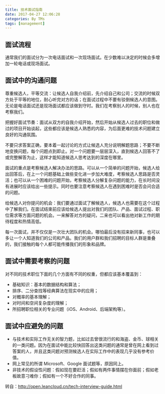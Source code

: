 ```yaml
---
title: 技术面试指南
date: 2017-04-27 12:06:28
categories: By TMs
tags: [management]
---
```

## 面试流程
通常我们的面试分为一次电话面试和一次现场面试。在少数难以决定的时候会多增加一轮电话或现场面试。

## 面试中的沟通问题
尊重候选人，平等交流：让候选人自我介绍前，先介绍自己和公司；交流的时候双方处于平等的地位，耐心听完对方的话；在面试过程中不要有驳倒候选人的意图。无论是电话面试还是现场面试都应该做到守时。我们在考察别人的时候，别人也在考察我们。

把握好面试节奏：面试从双方的自我介绍开始，然后开始从候选人过去的职位和做过的项目开始谈起，这些都应该是候选人熟悉的内容，为后面更难的技术问题建立良好的沟通氛围。

不要只求答案正确，要本着一起讨论的方式让候选人充分说明解题思路；不要不断地变换问题，每个问题点到即止。对一个问题要一层层深入，直到候选人回答不了或完整解答为止，这样才能知道候选人思考达到的深度在哪里。

面试的重点是考察候选人解决办法的思路。可以从一个简单的问题开始，候选人给出回答后，在上一个问题基础上做些变化进一步加大难度，考察候选人思路是否灵活；也可以从一个困难的问题开始，考察候选人分解复杂问题的能力，在长时间没有进展时应该给出一些提示。同时也要注意考察候选人在遇到困难时是否会问合适的问题。

给候选人对你提问的机会：我们要通过面试了解候选人，候选人也需要在这个过程中了解我们。在面试结束前应该给候选人提出对我们的团队、产品、面试过程、职位需求等方面问题的机会。一来解答对方的疑问，二来也可以看出他对新工作的期待程度和热情高低。

每一次面试，并不仅仅是一次壮大团队的机会。哪怕最后没有招来新同事，也可以多让一个人知道我们的公司和产品。我们的用户群和我们招聘的目标人群是重叠的，我们接触的每个人都可能传播我们的形象和品牌。

## 面试中需要考察的问题
对不同的技术职位下面的几个方面有不同的权重，但都应该基本覆盖到：

- 基础知识：基本的数据结构和算法；
- 排序、二分查找等经典算法在现实中的应用；
- 对概率的基本理解；
- 对时间和空间复杂度的理解；
- 所招聘职位相关的专业问题（iOS、Android、后端架构等）。
## 面试中应避免的问题
- 与技术和实际工作无关的智力题，比如过去曾很流行的和海盗、金币、球相关的一类问题。因为在面试中能比较快回答出这类问题的通常是曾在网上看到过答案的人，并且这类问题对预测候选人在实际工作中的表现几乎没有参考价值。
- 网上常见的所谓 Microsoft、Google 面试题等，原因同上。
- 非技术的假设性问题：假如现在要赶活；假如有两件事情摆在你面前；假如老板故意刁难你；假如有一个不好合作的同事。

转自：http://open.leancloud.cn/tech-interview-guide.html